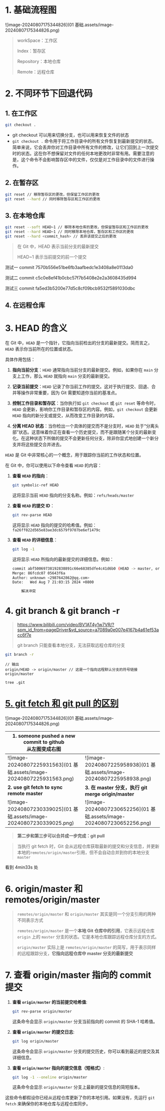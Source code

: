 # 1. 基础流程图

![image-20240807175344826](01 基础.assets/image-20240807175344826.png)

> workSpace：工作区
>
> Index：暂存区
>
> Repository：本地仓库
>
> Remote：远程仓库

# 2. 不同环节下回退代码

## 1. 在工作区

```bash
git checkout .
```

- git checkout 可以用来切换分支，也可以用来恢复文件的状态
- `git checkout .` 命令用于将工作目录中的所有文件恢复到最新提交的状态。简单来说，它会丢弃你对工作目录中所有文件的修改，让它们回到上一次提交时的状态。这在你不想保留对文件的任何本地更改时非常有用。需要注意的是，这个命令不会影响暂存区中的文件，仅仅是对工作目录中的文件进行操作。

## 2. 在暂存区

```bash
git reset // 移除暂存区的更改，但保留工作区的更改
git reset --hard // 同时移除暂存区和工作区的更改
```

## 3. 在本地仓库

```bash
git reset --soft HEAD~1 // 移除本地仓库的更改，但保留暂存区和工作区的更改
git reset --hard HEAD~1 // 同时移除本地仓库，暂存区和工作区的更改
git reset --hard <commit_hash> // 丢弃该提交之后的更改
```

> 在 Git 中，HEAD 表示当前分支的最新提交
>
> HEAD~1 表示当前提交的前一个提交

测试一 commit 7570b556e51be6fb3aafbedc1e3408a8e0113da0

测试二 commit c5c0e8ef41b0cbc57f7b5408e2e2a3608435d994

测试三 commit fa5ed3b5200e77d5c8cf09bcb9532f5891030dbc

## 4. 在远程仓库

# 3. HEAD 的含义

在 Git 中，`HEAD` 是一个指针，它指向当前检出的分支的最新提交。简而言之，`HEAD` 表示你当前所在的位置或状态。

具体作用包括：

1. **指向当前分支**：`HEAD` 通常指向当前分支的最新提交。例如，如果你在 `main` 分支上工作，那么 `HEAD` 就指向 `main` 分支的最新提交。

2. **记录当前提交**：`HEAD` 记录了你当前工作的提交。这对于执行提交、回退、合并等操作非常重要，因为 Git 需要知道你当前的基准点。

3. **控制工作目录和暂存区**：当你执行如 `git checkout` 或 `git reset` 等命令时，`HEAD` 会更新，影响你工作目录和暂存区的内容。例如，`git checkout` 会更新 `HEAD` 指向的新分支或提交，从而改变工作目录的内容。

4. **分离 HEAD 状态**：当你检出一个具体的提交而不是分支时，`HEAD` 处于“分离头部”状态。这意味着你正在查看一个历史提交，而不是跟随某个分支的最新变化。在这种状态下所做的提交不会更新任何分支，除非你显式地创建一个新分支并将这些提交合并进去。

`HEAD` 是 Git 中非常核心的一个概念，用于跟踪你当前的工作状态和位置。

在 Git 中，你可以使用以下命令查看 `HEAD` 的内容：

1. **查看 `HEAD` 的指向**：

   ```bash
   git symbolic-ref HEAD
   ```

   这将显示当前 `HEAD` 指向的分支名称。例如：`refs/heads/master`

2. **查看 `HEAD` 的提交 ID**：

   ```bash
   git rev-parse HEAD
   ```

   这将显示 `HEAD` 指向的提交的哈希值。例如：`fa26ff022d565e83ae3dc6579f9707be6ef1479c`

3. **查看 `HEAD` 的详细信息**：

   ```bash
   git log -1
   ```

   这将显示 `HEAD` 所指向的最新提交的详细信息。例如：

   ```bash
   commit abf50069738192838891c66e68385dfe4c41d6b0 (HEAD -> master, origin/master, origin/HEAD)
   Merge: 86fcdc07 05643f6a
   Author: unknown <2987642862@qq.com>
   Date:   Wed Aug 7 21:03:15 2024 +0800

       解决冲突
   ```

# 4. git branch & git branch -r

> https://www.bilibili.com/video/BV1AT4y1w7VR/?spm_id_from=pageDriver&vd_source=a7089a0e007e4167b4a61ef53acc6f7e
>
> git branch 只能查看本地分支，无法获取远程仓库的分支

```bash
git branch -r
```

```
// 输出
origin/HEAD -> origin/master // 这是一个指向远程默认分支的符号链接
origin/master
```

```
tree .git
```

# [5. git fetch 和 git pull 的区别](https://www.bilibili.com/video/BV1Ba4y1s7uU/?p=26&spm_id_from=pageDriver)

![image-20240807175344826](01 基础.assets/image-20240807175344826.png)

| 1. someone pushed a new commit to github<br>从左图变成右图             |                                                                        |
| ---------------------------------------------------------------------- | ---------------------------------------------------------------------- |
| ![image-20240807225931563](01 基础.assets/image-20240807225931563.png) | ![image-20240807225958938](01 基础.assets/image-20240807225958938.png) |
| **2. use git fetch to sync remote master**                             | **3. 在 master 分支，执行 git merge origin/master**                    |
| ![image-20240807230339025](01 基础.assets/image-20240807230339025.png) | ![image-20240807230652256](01 基础.assets/image-20240807230652256.png) |

> **第二步和第三步可以合并成一步完成：git pull**

> 当执行 git fetch 时，Git 会从远程仓库获取最新的提交和分支信息，并更新本地的`remotes/origin/master`引用，但不会自动合并到你的本地分支`master`

看到 4min33s 处

# 6. origin/master 和 remotes/origin/master

> `remotes/origin/master` 和 `origin/master` 其实是同一个分支引用的两种不同表示方式
>
> `remotes/origin/master` 是一个**本地 Git 仓库中的引用**，它表示远程仓库 `origin` 上的 `master` 分支的状态。它是本地仓库跟踪远程仓库分支的方式。
>
> `origin/master` 实际上是 `remotes/origin/master` 的简写，用于表示同样的远程跟踪分支，**它指向远程仓库中 master 分支的最新提交**

# 7. 查看 origin/master 指向的 commit 提交

1. **查看 `origin/master` 的当前提交哈希值**:

   ```bash
   git rev-parse origin/master
   ```

   这条命令会显示 `origin/master` 分支当前指向的 commit 的 SHA-1 哈希值。

2. **查看 `origin/master` 的提交日志**:

   ```bash
   git log origin/master
   ```

   这条命令会显示 `origin/master` 分支的提交历史，你可以看到最近的提交及其详细信息。

3. **查看 `origin/master` 指向的提交信息（短格式）**:

   ```bash
   git log -1 --oneline origin/master
   ```

   这条命令会显示 `origin/master` 分支上最新的提交信息的简短版本。

这些命令都假设你已经从远程仓库更新了你的本地引用。如果没有，先运行 `git fetch` 来确保你的本地仓库与远程仓库同步。
